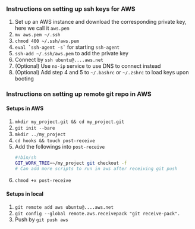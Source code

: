 ### Instructions on setting up ssh keys for AWS

1. Set up an AWS instance and download the corresponding private key, here we call it `aws.pem`
2. `mv aws.pem ~/.ssh`
3. `chmod 400 ~/.ssh/aws.pem`
4. `` eval `ssh-agent -s` `` for starting `ssh-agent`
5. `ssh-add ~/.ssh/aws.pem` to add the private key
6. Connect by `ssh ubuntu@....aws.net`
7. (Optional) Use `no-ip` service to use DNS to connect instead
8. (Optional) Add step 4 and 5 to `~/.bashrc` or `~/.zshrc` to load keys upon booting

### Instructions on setting up remote git repo in AWS

#### Setups in AWS

1. `mkdir my_project.git && cd my_project.git`
2. `git init --bare`
3. `mkdir ../my_project`
4. `cd hooks && touch post-receive`
5. Add the followings into `post-receive`
   ```sh
   #!bin/sh
   GIT_WORK_TREE=~/my_project git checkout -f
   # Can add more scripts to run in aws after receiving git push
   ```
6. `chmod +x post-receive`

#### Setups in local

1. `git remote add aws ubuntu@....aws.net`
2. `git config --global remote.aws.receivepack "git receive-pack".`
3. Push by `git push aws`
